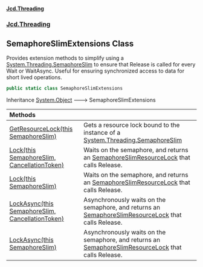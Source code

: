 #### [Jcd.Threading](index.md 'index')
### [Jcd.Threading](Jcd.Threading.md 'Jcd.Threading')

## SemaphoreSlimExtensions Class

Provides extension methods to simplify using a [System.Threading.SemaphoreSlim](https://docs.microsoft.com/en-us/dotnet/api/System.Threading.SemaphoreSlim 'System.Threading.SemaphoreSlim')
to ensure that Release is called for every Wait or WaitAsync. Useful for
ensuring synchronized access to data for short lived operations.

```csharp
public static class SemaphoreSlimExtensions
```

Inheritance [System.Object](https://docs.microsoft.com/en-us/dotnet/api/System.Object 'System.Object') &#129106; SemaphoreSlimExtensions

| Methods | |
| :--- | :--- |
| [GetResourceLock(this SemaphoreSlim)](SemaphoreSlimExtensions.GetResourceLock.h1dPX+eVPpUTRJ1Gj72Y6Q.md 'Jcd.Threading.SemaphoreSlimExtensions.GetResourceLock(this System.Threading.SemaphoreSlim)') | Gets a resource lock bound to the instance of a [System.Threading.SemaphoreSlim](https://docs.microsoft.com/en-us/dotnet/api/System.Threading.SemaphoreSlim 'System.Threading.SemaphoreSlim') |
| [Lock(this SemaphoreSlim, CancellationToken)](SemaphoreSlimExtensions.Lock.lrzWlWBiCw9Z+BhVijNMVw.md 'Jcd.Threading.SemaphoreSlimExtensions.Lock(this System.Threading.SemaphoreSlim, System.Threading.CancellationToken)') | Waits on the semaphore, and returns an [SemaphoreSlimResourceLock](SemaphoreSlimResourceLock.md 'Jcd.Threading.SemaphoreSlimResourceLock') that calls Release. |
| [Lock(this SemaphoreSlim)](SemaphoreSlimExtensions.Lock.TfibVEOq4/VaWrHC7tH/rg.md 'Jcd.Threading.SemaphoreSlimExtensions.Lock(this System.Threading.SemaphoreSlim)') | Waits on the semaphore, and returns an [SemaphoreSlimResourceLock](SemaphoreSlimResourceLock.md 'Jcd.Threading.SemaphoreSlimResourceLock') that calls Release. |
| [LockAsync(this SemaphoreSlim, CancellationToken)](SemaphoreSlimExtensions.LockAsync.w5Z5NNlB0OW05M7hDmlT0w.md 'Jcd.Threading.SemaphoreSlimExtensions.LockAsync(this System.Threading.SemaphoreSlim, System.Threading.CancellationToken)') | Asynchronously waits on the semaphore, and returns an [SemaphoreSlimResourceLock](SemaphoreSlimResourceLock.md 'Jcd.Threading.SemaphoreSlimResourceLock') that calls Release. |
| [LockAsync(this SemaphoreSlim)](SemaphoreSlimExtensions.LockAsync.thM6pz8QjtVLgPqK6jAgIA.md 'Jcd.Threading.SemaphoreSlimExtensions.LockAsync(this System.Threading.SemaphoreSlim)') | Asynchronously waits on the semaphore, and returns an [SemaphoreSlimResourceLock](SemaphoreSlimResourceLock.md 'Jcd.Threading.SemaphoreSlimResourceLock') that calls Release. |
